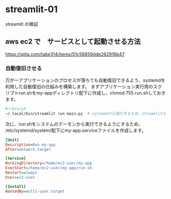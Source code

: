 # streamlit-01
streamlit の検証

## aws ec2 で　サービスとして起動させる方法
https://qiita.com/take314/items/51c58859dde262916b47

### 自動復旧させる

万が一アプリケーションのプロセスが落ちても自動復旧できるよう、systemdを利用した自動復旧の仕組みを構築します。
まずアプリケーション実行用のスクリプトrun.shをmy-appディレクトリ配下に作成し、chmod 755 run.shしておきます。

```bash:run.sh
#!/bin/sh
~/.local/bin/streamlit run main.py  # systemdから実行するため、streamlitの実行ファイルはフルパスで指定
```

次に、run.shをシステムのデーモンから実行できるようにするため、  
/etc/systemd/system/配下にmy-app.serviceファイルを作成します。

```ini
[Unit]
Description=Run my-app
After=network.target

[Service]
WorkingDirectory=/home/ec2-user/my-app
ExecStart=/home/ec2-user/my-app/run.sh
Restart=always
User=ec2-user

[Install]
WantedBy=multi-user.target
```
